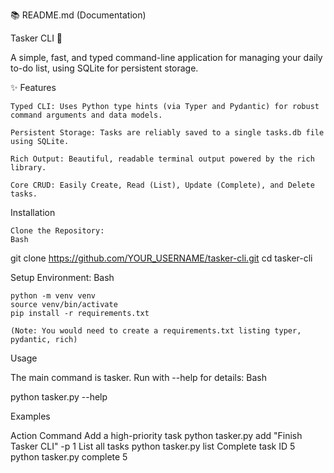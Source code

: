 📚 README.md (Documentation)

Tasker CLI 🚀

A simple, fast, and typed command-line application for managing your daily to-do list, using SQLite for persistent storage.

✨ Features

    Typed CLI: Uses Python type hints (via Typer and Pydantic) for robust command arguments and data models.

    Persistent Storage: Tasks are reliably saved to a single tasks.db file using SQLite.

    Rich Output: Beautiful, readable terminal output powered by the rich library.

    Core CRUD: Easily Create, Read (List), Update (Complete), and Delete tasks.



    

Installation

    Clone the Repository:
    Bash

git clone https://github.com/YOUR_USERNAME/tasker-cli.git
cd tasker-cli

Setup Environment:
Bash

    python -m venv venv
    source venv/bin/activate
    pip install -r requirements.txt

    (Note: You would need to create a requirements.txt listing typer, pydantic, rich)

Usage

The main command is tasker. Run with --help for details:
Bash

python tasker.py --help

Examples

Action	Command
Add a high-priority task	python tasker.py add "Finish Tasker CLI" -p 1
List all tasks	python tasker.py list
Complete task ID 5	python tasker.py complete 5
